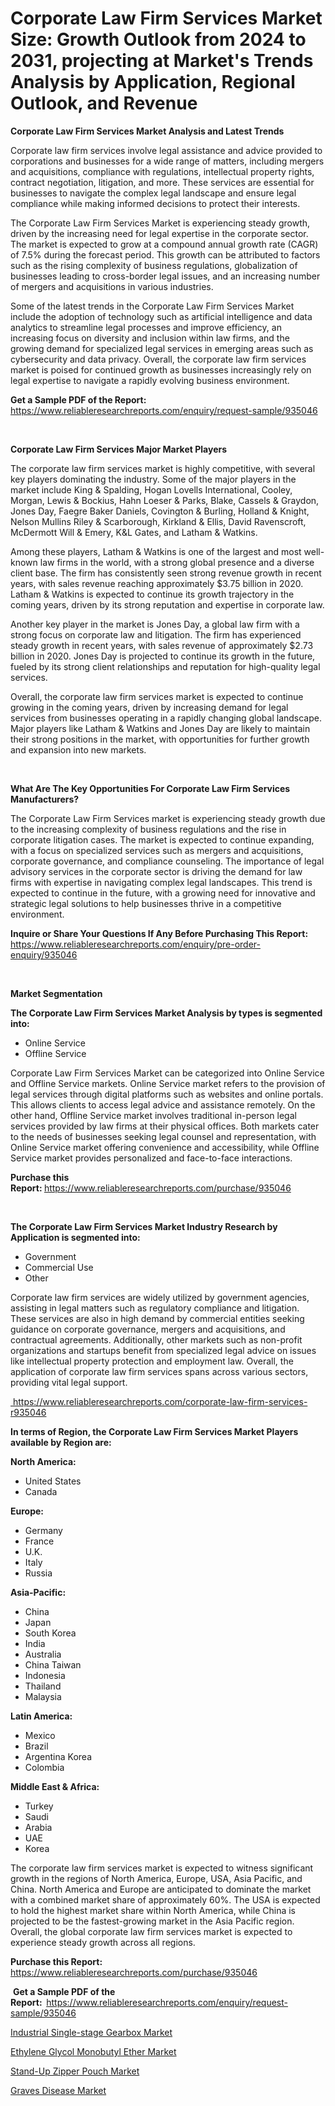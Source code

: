 <p><h1>Corporate Law Firm Services Market Size: Growth Outlook from 2024 to 2031, projecting at Market's Trends Analysis by Application, Regional Outlook, and Revenue</h1></p><p><strong>Corporate Law Firm Services Market Analysis and Latest Trends</strong></p>
<p><p>Corporate law firm services involve legal assistance and advice provided to corporations and businesses for a wide range of matters, including mergers and acquisitions, compliance with regulations, intellectual property rights, contract negotiation, litigation, and more. These services are essential for businesses to navigate the complex legal landscape and ensure legal compliance while making informed decisions to protect their interests.</p><p>The Corporate Law Firm Services Market is experiencing steady growth, driven by the increasing need for legal expertise in the corporate sector. The market is expected to grow at a compound annual growth rate (CAGR) of 7.5% during the forecast period. This growth can be attributed to factors such as the rising complexity of business regulations, globalization of businesses leading to cross-border legal issues, and an increasing number of mergers and acquisitions in various industries.</p><p>Some of the latest trends in the Corporate Law Firm Services Market include the adoption of technology such as artificial intelligence and data analytics to streamline legal processes and improve efficiency, an increasing focus on diversity and inclusion within law firms, and the growing demand for specialized legal services in emerging areas such as cybersecurity and data privacy. Overall, the corporate law firm services market is poised for continued growth as businesses increasingly rely on legal expertise to navigate a rapidly evolving business environment.</p></p>
<p><strong>Get a Sample PDF of the Report:&nbsp;</strong> <a href="https://www.reliableresearchreports.com/enquiry/request-sample/935046">https://www.reliableresearchreports.com/enquiry/request-sample/935046</a></p>
<p>&nbsp;</p>
<p><strong>Corporate Law Firm Services Major Market Players</strong></p>
<p><p>The corporate law firm services market is highly competitive, with several key players dominating the industry. Some of the major players in the market include King & Spalding, Hogan Lovells International, Cooley, Morgan, Lewis & Bockius, Hahn Loeser & Parks, Blake, Cassels & Graydon, Jones Day, Faegre Baker Daniels, Covington & Burling, Holland & Knight, Nelson Mullins Riley & Scarborough, Kirkland & Ellis, David Ravenscroft, McDermott Will & Emery, K&L Gates, and Latham & Watkins.</p><p>Among these players, Latham & Watkins is one of the largest and most well-known law firms in the world, with a strong global presence and a diverse client base. The firm has consistently seen strong revenue growth in recent years, with sales revenue reaching approximately $3.75 billion in 2020. Latham & Watkins is expected to continue its growth trajectory in the coming years, driven by its strong reputation and expertise in corporate law.</p><p>Another key player in the market is Jones Day, a global law firm with a strong focus on corporate law and litigation. The firm has experienced steady growth in recent years, with sales revenue of approximately $2.73 billion in 2020. Jones Day is projected to continue its growth in the future, fueled by its strong client relationships and reputation for high-quality legal services.</p><p>Overall, the corporate law firm services market is expected to continue growing in the coming years, driven by increasing demand for legal services from businesses operating in a rapidly changing global landscape. Major players like Latham & Watkins and Jones Day are likely to maintain their strong positions in the market, with opportunities for further growth and expansion into new markets.</p></p>
<p>&nbsp;</p>
<p><strong>What Are The Key Opportunities For Corporate Law Firm Services Manufacturers?</strong></p>
<p><p>The Corporate Law Firm Services market is experiencing steady growth due to the increasing complexity of business regulations and the rise in corporate litigation cases. The market is expected to continue expanding, with a focus on specialized services such as mergers and acquisitions, corporate governance, and compliance counseling. The importance of legal advisory services in the corporate sector is driving the demand for law firms with expertise in navigating complex legal landscapes. This trend is expected to continue in the future, with a growing need for innovative and strategic legal solutions to help businesses thrive in a competitive environment.</p></p>
<p><strong>Inquire or Share Your Questions If Any Before Purchasing This Report:</strong> <a href="https://www.reliableresearchreports.com/enquiry/pre-order-enquiry/935046">https://www.reliableresearchreports.com/enquiry/pre-order-enquiry/935046</a></p>
<p>&nbsp;</p>
<p><strong>Market Segmentation</strong></p>
<p><strong>The Corporate Law Firm Services Market Analysis by types is segmented into:</strong></p>
<p><ul><li>Online Service</li><li>Offline Service</li></ul></p>
<p><p>Corporate Law Firm Services Market can be categorized into Online Service and Offline Service markets. Online Service market refers to the provision of legal services through digital platforms such as websites and online portals. This allows clients to access legal advice and assistance remotely. On the other hand, Offline Service market involves traditional in-person legal services provided by law firms at their physical offices. Both markets cater to the needs of businesses seeking legal counsel and representation, with Online Service market offering convenience and accessibility, while Offline Service market provides personalized and face-to-face interactions.</p></p>
<p><strong>Purchase this Report:&nbsp;</strong><a href="https://www.reliableresearchreports.com/purchase/935046">https://www.reliableresearchreports.com/purchase/935046</a></p>
<p>&nbsp;</p>
<p><strong>The Corporate Law Firm Services Market Industry Research by Application is segmented into:</strong></p>
<p><ul><li>Government</li><li>Commercial Use</li><li>Other</li></ul></p>
<p><p>Corporate law firm services are widely utilized by government agencies, assisting in legal matters such as regulatory compliance and litigation. These services are also in high demand by commercial entities seeking guidance on corporate governance, mergers and acquisitions, and contractual agreements. Additionally, other markets such as non-profit organizations and startups benefit from specialized legal advice on issues like intellectual property protection and employment law. Overall, the application of corporate law firm services spans across various sectors, providing vital legal support.</p></p>
<p><a href="https://www.reliableresearchreports.com/corporate-law-firm-services-r935046">&nbsp;https://www.reliableresearchreports.com/corporate-law-firm-services-r935046</a></p>
<p><strong>In terms of Region, the Corporate Law Firm Services Market Players available by Region are:</strong></p>
<p>
    <p> <strong> North America: </strong>
        <ul>
            <li>United States</li>
            <li>Canada</li>
        </ul>
        </p> 
    <p> <strong> Europe: </strong>
        <ul>
            <li>Germany</li>
            <li>France</li>
            <li>U.K.</li>
            <li>Italy</li>
            <li>Russia</li>
        </ul>
        </p> 
    <p> <strong> Asia-Pacific: </strong>
        <ul>
            <li>China</li>
            <li>Japan</li>
            <li>South Korea</li>
            <li>India</li>
            <li>Australia</li>
            <li>China Taiwan</li>
            <li>Indonesia</li>
            <li>Thailand</li>
            <li>Malaysia</li>
        </ul>
        </p> 
    <p> <strong> Latin America: </strong>
        <ul>
            <li>Mexico</li>
            <li>Brazil</li>
            <li>Argentina Korea</li>
            <li>Colombia</li>
        </ul>
        </p> 
    <p> <strong> Middle East & Africa: </strong>
        <ul>
            <li>Turkey</li>
            <li>Saudi</li>
            <li>Arabia</li>
            <li>UAE</li>
            <li>Korea</li>
        </ul>
    </p>
    </p>
<p><p>The corporate law firm services market is expected to witness significant growth in the regions of North America, Europe, USA, Asia Pacific, and China. North America and Europe are anticipated to dominate the market with a combined market share of approximately 60%. The USA is expected to hold the highest market share within North America, while China is projected to be the fastest-growing market in the Asia Pacific region. Overall, the global corporate law firm services market is expected to experience steady growth across all regions.</p></p>
<p><strong>Purchase this Report: </strong><a href="https://www.reliableresearchreports.com/purchase/935046">https://www.reliableresearchreports.com/purchase/935046</a></p>
<p>&nbsp;<strong>Get a Sample PDF of the Report:&nbsp;&nbsp;</strong><a href="https://www.reliableresearchreports.com/enquiry/request-sample/935046">https://www.reliableresearchreports.com/enquiry/request-sample/935046</a></p>
<p><strong></strong></p>
<p><p><a href="https://www.linkedin.com/pulse/industrial-single-stage-gearbox-market-furnishes-information-lk8sc">Industrial Single-stage Gearbox Market</a></p><p><a href="https://github.com/DeonteStanton2023/Market-Research-Report-List-1/blob/main/ethylene-glycol-monobutyl-ether-market.md">Ethylene Glycol Monobutyl Ether Market</a></p><p><a href="https://www.linkedin.com/pulse/stand-up-zipper-pouch-market-share-evolution-growth-ym4he">Stand-Up Zipper Pouch Market</a></p><p><a href="https://github.com/ZackaryHalvorson2023/Market-Research-Report-List-1/blob/main/graves-disease-market.md">Graves Disease Market</a></p></p>